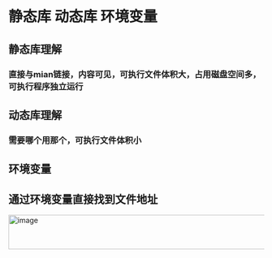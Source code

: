 # 静态库 动态库 环境变量
## 静态库理解
### 直接与mian链接，内容可见，可执行文件体积大，占用磁盘空间多，可执行程序独立运行
## 动态库理解
### 需要哪个用那个，可执行文件体积小
## 环境变量
## 通过环境变量直接找到文件地址
<img width="577" height="68" alt="image" src= "D:\d盘\Pictures\屏幕截图 2025-10-19 191938.png"/>

